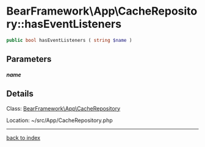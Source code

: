 # BearFramework\App\CacheRepository::hasEventListeners

```php
public bool hasEventListeners ( string $name )
```

## Parameters

##### name

## Details

Class: [BearFramework\App\CacheRepository](bearframework.app.cacherepository.class.md)

Location: ~/src/App/CacheRepository.php

---

[back to index](index.md)

